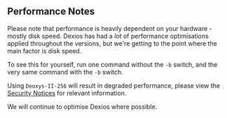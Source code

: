 ## Performance Notes

Please note that performance is heavily dependent on your hardware - mostly disk speed. Dexios has had a *lot* of performance optimisations applied throughout the versions, but we're getting to the point where the main factor is disk speed.

To see this for yourself, run one command without the `-b` switch, and the very same command with the `-b` switch.

Using `Deoxys-II-256` will result in degraded performance, please view the [Security Notices](https://github.com/brxken128/dexios/wiki#security-notices) for relevant information.

We will continue to optimise Dexios where possible.
